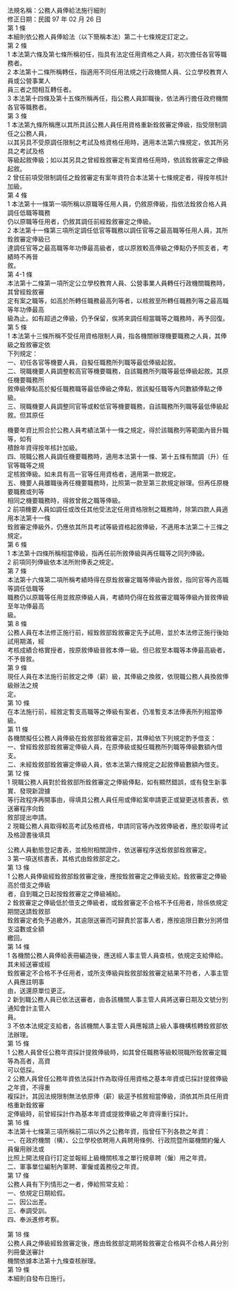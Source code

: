法規名稱：公務人員俸給法施行細則  
修正日期：民國 97 年 02 月 26 日  
第 1 條  
本細則依公務人員俸給法（以下簡稱本法）第二十七條規定訂定之。  
第 2 條  
1 本法第六條及第七條所稱初任，指具有法定任用資格之人員，初次擔任各官等職務者。  
2 本法第十二條所稱轉任，指適用不同任用法規之行政機關人員、公立學校教育人員或公營事業人  
員三者之間相互轉任者。  
3 本法第十四條及第十五條所稱再任，指公務人員卸職後，依法再行擔任政府機關各官等職務者。  
第 3 條  
1 本法第九條所稱應以其所具該公務人員任用資格重新銓敘審定俸級，指受限制調任之公務人員，  
以其另具不受原調任限制之考試及格資格任用時，適用本法第六條規定，依其所另具之考試及格  
等級起敘俸級；如以其另具之曾經銓敘審定有案資格任用時，依該銓敘審定之俸級起敘。  
2 曾任前項受限制調任之銓敘審定有案年資符合本法第十七條規定者，得按年核計加級。  
第 4 條  
1 本法第十一條第一項所稱以原職等任用人員，仍敘原俸級，指依法銓敘合格人員調任低職等職務  
仍以原職等任用者，仍敘其調任前經銓敘審定之俸級。  
2 本法第十一條第三項所定調任低官等職務以調任官等之最高職等任用人員，其所銓敘審定俸級已  
達調任官等之最高職等年功俸最高級者，或以原敘較高俸級之俸點仍予照支者，考績時不再晉  
敘。  
第 4-1 條  
本法第十二條第一項所定公立學校教育人員、公營事業人員轉任行政機關職務時，其曾經銓敘審  
定有案之職等，如高於所轉任職務最高列等者，以核敘至所轉任職務列等之最高職等年功俸最高  
級為止。如有超過之俸級，仍予保留，俟將來調任相當職等之職務時，再予回復。  
第 5 條  
1 本法第十三條所稱不受任用資格限制人員，指各機關辦理機要職務之人員，其俸級之銓敘審定依  
下列規定：  
一、初任各官等機要人員，自擬任職務所列職等最低俸級起敘。  
二、現職機要人員調整較高官等機要職務，自該職務所列職等最低俸級起敘。其原任機要職務所  
敘俸級俸點高於擬任職務職等最低俸級之俸點，敘該擬任職等內同數額俸點之俸級。  
三、現職機要人員調整同官等或較低官等機要職務，自該職務所列職等最低俸級起敘。但其原任  


機要年資比照合於公務人員考績法第十一條之規定，得於該職務列等範圍內晉升職等，如有  
積餘年資得按年核計加級。  
四、現職公務人員調任機要職務時，適用本法第十一條、第十五條有關調（升）任官等職等之規  
定核敘俸級。如未具有高一官等任用資格者，適用第一款規定。  
五、機要人員離職後再任機要職務時，比照第一款至第三款規定辦理。但再任原機要職務或列等  
相同之機要職務時，得敘曾敘之職等俸級。  
2 前項機要人員如調任或改任其他受法定任用資格限制之職務時，除第四款人員適用本法第十一條  
銓敘審定俸級外，仍應依其所具考試等級資格起敘俸級，不適用本法第二十三條之規定。  
第 6 條  
1 本法第十四條所稱相當俸級，指再任前所敘俸級與再任職等之同列俸級。  
2 前項同列俸級依本法所附俸表之規定。  
第 7 條  
本法第十六條第二項所稱考績時得在原銓敘審定職等俸級內晉敘，指同官等內高職等調任低職等  
職務仍以原職等任用並敘原俸級人員，考績時仍得在銓敘審定職等俸級內晉敘俸級至年功俸最高  
級。  
第 8 條  
公務人員在本法修正施行前，經銓敘部銓敘審定先予試用，並於本法修正施行後始試用期滿，經  
考核成績合格實授者，按原敘俸級晉敘本俸一級。但已敘至本職等本俸最高級者，不予晉敘。  
第 9 條  
現任人員在本法施行前敘定之俸（薪）級，其俸級之換敘，依現職公務人員換敘俸級辦法之規  
定。  
第 10 條  
在本法施行前，經敘定暫支高職等之俸級有案者，仍准暫支本法俸表所列相當俸級。  
第 11 條  
各機關擬任公務人員俸級在銓敘部銓敘審定前，其俸給依下列規定酌予借支：  
一、曾經銓敘部銓敘審定俸級人員，在原俸級或擬任職務所列職等俸級數額內借支。  
二、未經銓敘部銓敘審定俸級人員，依本法第六條規定之起敘俸級數額內借支。  
第 12 條  
1 現職公務人員對於銓敘部所銓敘審定之俸級俸點，如有顯然錯誤，或有發生新事實、發現新證據  
等行政程序再開事由，得填具公務人員任用或俸給案申請更正或變更送核書表，依送審程序向銓  
敘部提出申請。  
2 現職公務人員取得較高考試及格資格，申請同官等內改敘俸級者，應於取得考試及格證書後填具  


公務人員動態登記書表，並檢附相關證件，依送審程序送銓敘部銓敘審定。  
3 第一項送核書表，其格式由銓敘部定之。  
第 13 條  
1 公務人員俸級經銓敘部銓敘審定後，應按銓敘審定之俸級支給。銓敘審定之俸級高於借支之俸級  
者，自到職之日起按銓敘審定之俸級補給。  
2 銓敘審定之俸級低於借支之俸級者，或銓敘審定不合格不予任用者，除係依規定期間送請銓敘部  
銓敘審定者免予追繳外，其逾限送審而可歸責於當事人者，應按逾限日數分別將借支溢數或全額  
繳回。  
第 14 條  
1 各機關公務人員俸給表冊編造後，應送經人事主管人員查核，依規定支給俸給。其未經送審或經  
銓敘審定不合格不予任用者，或所支俸級與銓敘部銓敘審定結果不符者，人事主管人員應註明事  
由，送還原單位更正。  
2 新到職公務人員已依法送審者，由各該機關人事主管人員將送審日期及文號分別通知會計主管人  
員。  
3 不依本法規定支給者，各該機關人事主管人員應報請上級人事機構核轉銓敘部依法辦理。  
第 15 條  
1 公務人員曾任公務年資採計提敘俸級時，如其曾任職務等級較現職所銓敘審定職等為高者，高資  
可以低採。  
2 公務人員曾任公務年資依法採計作為取得任用資格之基本年資或已採計提敘俸級之年資，不得重  
複採計。其因法規限制無法依原俸（薪）級逕予核敘相當俸級，須依其所具任用資格重新銓敘審  
定俸級時，前曾經採計作為基本年資或提敘俸級之年資得重行採計。  
第 16 條  
本法第十七條第三項所稱前二項以外之公務年資，指曾任下列各款之年資：  
一、在政府機關（構）、公立學校依聘用人員聘用條例、行政院暨所屬機關約僱人員僱用辦法或  
比照上開法規自行訂定並報經上級機關核准之單行規章聘（僱）用之年資。  
二、軍事單位編制內軍聘、軍僱或義務役之年資。  
第 17 條  
公務人員有下列情形之一者，俸給照常支給：  
一、依規定日期給假。  
二、因公出差。  
三、奉調受訓。  
四、奉派進修考察。  


第 18 條  
公務人員之俸級經銓敘審定後，應由銓敘部定期將銓敘審定合格與不合格人員分別列冊彙送審計  
機關依據本法第十九條查核辦理。  
第 19 條  
本細則自發布日施行。  


